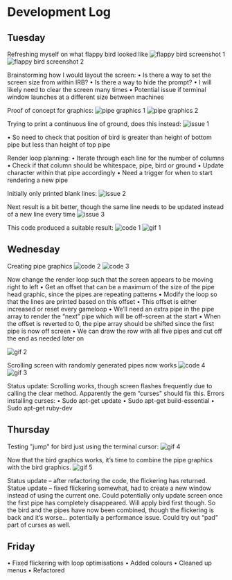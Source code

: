 # Development Log

## Tuesday
Refreshing myself on what flappy bird looked like
![flappy bird screenshot 1](https://github.com/reezy24/happy_bird/blob/master/images/flap1.png)
![flappy bird screenshot 2](https://github.com/reezy24/happy_bird/blob/master/images/flap2.png)

 
Brainstorming how I would layout the screen:
•	Is there a way to set the screen size from within IRB?
•	Is there a way to hide the prompt? 
•	I will likely need to clear the screen many times
•	Potential issue if terminal window launches at a different size between machines

Proof of concept for graphics:
![pipe graphics 1](https://github.com/reezy24/happy_bird/blob/master/images/j1.png)
![pipe graphics 2](https://github.com/reezy24/happy_bird/blob/master/images/j2.png)

Trying to print a continuous line of ground, does this instead:
![issue 1](https://github.com/reezy24/happy_bird/blob/master/images/j3.png)

•	So need to check that position of bird is greater than height of bottom pipe but less than height of top pipe

Render loop planning:
•	Iterate through each line for the number of columns
•	Check if that column should be whitespace, pipe, bird or ground
•	Update character within that pipe accordingly
•	Need a trigger for when to start rendering a new pipe

Initially only printed blank lines:
![issue 2](https://github.com/reezy24/happy_bird/blob/master/images/j4.png)

Next result is a bit better, though the same line needs to be updated instead of a new line every time
![issue 3](https://github.com/reezy24/happy_bird/blob/master/images/j5.png)

This code produced a suitable result:
![code 1](https://github.com/reezy24/happy_bird/blob/master/images/j6.png)
![gif 1](https://github.com/reezy24/happy_bird/blob/master/images/render%20loop%20test%201.gif)

## Wednesday
Creating pipe graphics
![code 2](https://github.com/reezy24/happy_bird/blob/master/images/j9.png)
![code 3](https://github.com/reezy24/happy_bird/blob/master/images/j10.png)

Now change the render loop such that the screen appears to be moving right to left
•	Get an offset that can be a maximum of the size of the pipe head graphic, since the pipes are repeating patterns
•	Modify the loop so that the lines are printed based on this offset
•	This offset is either increased or reset every gameloop
•	We’ll need an extra pipe in the pipe array to render the “next” pipe which will be off-screen at the start
•	When the offset is reverted to 0, the pipe array should be shifted since the first pipe is now off screen
•	We can draw the row with all five pipes and cut off the end as needed later on

![gif 2](https://github.com/reezy24/happy_bird/blob/master/images/render%20loop%20second%20test.gif)

Scrolling screen with randomly generated pipes now works
![code 4](https://github.com/reezy24/happy_bird/blob/master/images/j11.png)
![gif 3](https://github.com/reezy24/happy_bird/blob/master/images/render%20loop%20third%20test.gif)

Status update: Scrolling works, though screen flashes frequently due to calling the clear method. Apparently the gem “curses" should fix this.
Errors installing curses:
•	Sudo apt-get update
•	Sudo apt-get build-essential
•	Sudo apt-get ruby-dev

## Thursday

Testing "jump" for bird just using the terminal cursor:
![gif 4](https://github.com/reezy24/happy_bird/blob/master/images/bird%20jump%20test.gif)

Now that the bird graphics works, it’s time to combine the pipe graphics with the bird graphics. 
![gif 5](https://github.com/reezy24/happy_bird/blob/master/images/combine%20bird%20jump%20with%20pipes.gif)

Status update – after refactoring the code, the flickering has returned. 
Statue update – fixed flickering somewhat, had to create a new window instead of using the current one. 
Could potentially only update screen once the first pipe has completely disappeared. Will apply bird first though. 
So the bird and the pipes have now been combined, though the flickering is back and it’s worse… potentially a performance issue. Could try out “pad” part of curses as well.

## Friday
•	Fixed flickering with loop optimisations
•	Added colours
•	Cleaned up menus
•	Refactored
